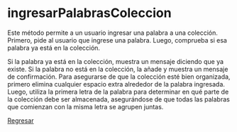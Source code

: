 # ingresarPalabrasColeccion

Este método permite a un usuario ingresar una palabra a una colección. Primero, pide al usuario que ingrese una palabra. Luego, comprueba si esa palabra ya está en la colección.

Si la palabra ya está en la colección, muestra un mensaje diciendo que ya existe.
Si la palabra no está en la colección, la añade y muestra un mensaje de confirmación.
Para asegurarse de que la colección esté bien organizada, primero elimina cualquier espacio extra alrededor de la palabra ingresada. Luego, utiliza la primera letra de la palabra para determinar en qué parte de la colección debe ser almacenada, asegurándose de que todas las palabras que comienzan con la misma letra se agrupen juntas.

[Regresar](https://claudiaalerivas.github.io/PROG-UDN-Duolingo/)
